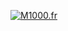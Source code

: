 [![M1000.fr](https://github-readme-stats.vercel.app/api?username=M1O0O)](https://github.com/M1O0O/github-readme-stats)
